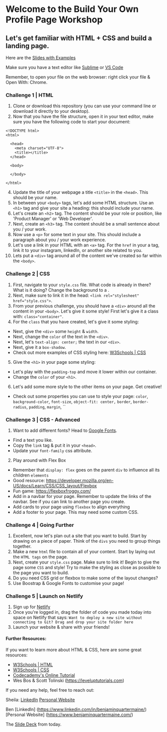 # Welcome to the Build Your Own Profile Page Workshop



## Let's get familiar with HTML + CSS and build a landing page. 

Here are the [Slides with Examples](https://bit.ly/2sRFc6r)

Make sure you have a text editor like [Sublime](https://www.sublimetext.com/3) or [VS Code](https://code.visualstudio.com/download)

Remember, to open your file on the web browser: right click your file & Open With: Chrome. 



### Challenge 1 | HTML
1. Clone or download this repository (you can use your command line or download it directly to your desktop). 
3. Now that you have the file structure, open it in your text editor, make sure you have the following code to start your document: 
```
<!DOCTYPE html>
<html>

  <head>
    <meta charset="UTF-8">
    <title></title>
  </head>

  <body>
  
  </body>
  
</html>
```
4. Update the title of your webpage a title `<title>` in the `<head>`. This should be your name. 
5. In between your `<body>` tags, let's add some HTML structure. Use an `<h1>` tag and give your site a heading: this should include your name. 
6. Let's create an `<h2>` tag. The content should be your role or position, like 'Product Manager' or 'Web Developer'.
7. Next, create an `<h3>` tag. The content should be a small sentence about you / your work. 
8. Now use a `<p>` for some text in your site. This should include a paragraph about you / your work experience.
9. Let's use a link in your HTML with an `<a>` tag. For the `href` in your a tag, link it to your instagram, linkedIn, or another site related to you. 
10. Lets put a `<div>` tag around all of the content we've created so far within the `<body>`.



### Challenge 2 | CSS
1. First, navigate to your `style.css` file. What code is already in there? What is it doing? Change the background to a . 
2. Next, make sure to link it in the head: `<link rel="stylesheet" href="style.css">`. 
3. From your previous challenge, you should have a `<div>` around all the content in your `<body>`. Let's give it some style! First let's give it a class with: `class="container"`. 
4. For the `class` that you have created, let's give it some styling: 
- Next, give the `<div>` some `height` & `width`. 
- Next, change the `color` of the text in the `<div>`. 
- Next, let's `text-align: center;` the text in our `<div>`. 
- Next, give it a `box-shadow`. 
- Check out more examples of CSS styling here: [W3Schools | CSS](https://www.w3schools.com/css/)
5. Give the `<h1>` in your page some styling: 
- Let's play with the `padding-top` and move it lower within our container.
- Change the `color` of your `<h1>`.
6. Let's add some more style to the other items on your page. Get creative! 
- Check out some properties you can use to style your page: `color`, `background-color`, `font-size`, `object-fit: center,` `border`, `border-radius`, `padding`, `margin`, ``



### Challenge 3 | CSS - Advanced
1. Want to add different fonts? Head to [Google Fonts](https://fonts.google.com/). 
- Find a text you like. 
- Copy the `link` tag & put it in your `<head>`. 
- Update your `font-family` css attribute. 
2. Play around with Flex Box
- Remember that `display: flex` goes on the parent `div` to influence all its children `elements` 
- Good resource: https://developer.mozilla.org/en-US/docs/Learn/CSS/CSS_layout/Flexbox
- Fun game: https://flexboxfroggy.com/
- Add in a navbar for your page. Remember to update the links of the navbar. See if you can link to another page you create.
- Add cards to your page using `flexbox` to align everything
- Add a footer to your page. This may need some custom CSS. 



### Challenge 4 | Going Further
1. Excellent, now let's plan out a site that you want to build. Start by drawing on a piece of paper. Think of the `divs` you need to group things together. 
2. Make a new `html` file to contain all of your content. Start by laying out the `HTML tags` on the page. 
3. Next, create your `style.css` page. Make sure to link it! Begin to give the page some `CSS` and style! Try to make the styling as close as possible to the page you want to build. 
4. Do you need CSS grid or flexbox to make some of the layout changes? 
5. Use Boostrap & Google Fonts to customise your page! 



### Challenge 5 | Launch on Netlify 
1. Sign up for [Netlify](www.netlify.com)
2. Once you're logged in, drag the folder of code you made today into space on Netlify that says: `Want to deploy a new site without connecting to Git? Drag and drop your site folder here`
3. Launch your website & share with your friends! 



#### Further Resources: 

If you want to learn more about HTML & CSS, here are some great resources: 
- [W3Schools | HTML](https://www.w3schools.com/tags/tag_img.asp)
- [W3Schools | CSS](https://www.w3schools.com/css/)
- [Codecademy's Online Tutorial](https://www.codecademy.com/catalog/language/html-css)
- Wes Bos & Scott Tolinski (https://leveluptutorials.com)

If you need any help, feel free to reach out:

Sheila:
[LinkedIn](https://www.linkedin.com/in/sheilaleveille/)
[Personal Website](www.sheilaleveille.com)

Ben
[LinkedIn] (https://www.linkedin.com/in/benjaminquartermaine/)
[Personal Website] (https://www.benjaminquartermaine.com/)


The [Slide Deck](https://bit.ly/2sRFc6r) from today. 

